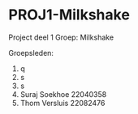 # PROJ1-Milkshake
Project deel 1
Groep: Milkshake

Groepsleden: 
1. q
2. s
3. s
4. Suraj Soekhoe 22040358
5. Thom Versluis 22082476
